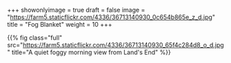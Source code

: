 +++
showonlyimage = true
draft = false
image = "https://farm5.staticflickr.com/4336/36713140930_0c654b865e_z_d.jpg"
title = "Fog Blanket"
weight = 10
+++

{{% fig class="full" src="https://farm5.staticflickr.com/4336/36713140930_65f4c284d8_o_d.jpg" title="A quiet foggy morning view from Land's End" %}}
